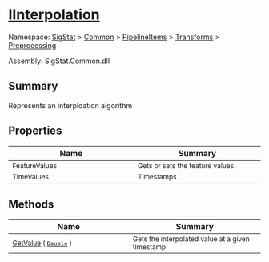 # [IInterpolation](./IInterpolation.md)

Namespace: [SigStat]() > [Common](./../../../README.md) > [PipelineItems]() > [Transforms]() > [Preprocessing](./README.md)

Assembly: SigStat.Common.dll

## Summary
Represents an interploation algorithm

## Properties

| Name<img width=475> | Summary<img width=475> | 
| --- | --- | 
| <sub>FeatureValues</sub>| <sub>Gets or sets the feature values.</sub>| <br>
| <sub>TimeValues</sub>| <sub>Timestamps</sub>| <br>


## Methods

| Name<img width=475> | Summary<img width=475> | 
| --- | --- | 
| <sub>[GetValue](./Methods/IInterpolation-100663762.md) ( [`Double`](https://docs.microsoft.com/en-us/dotnet/api/System.Double) )</sub>| <sub>Gets the interpolated value at a given timestamp</sub>| <br>


